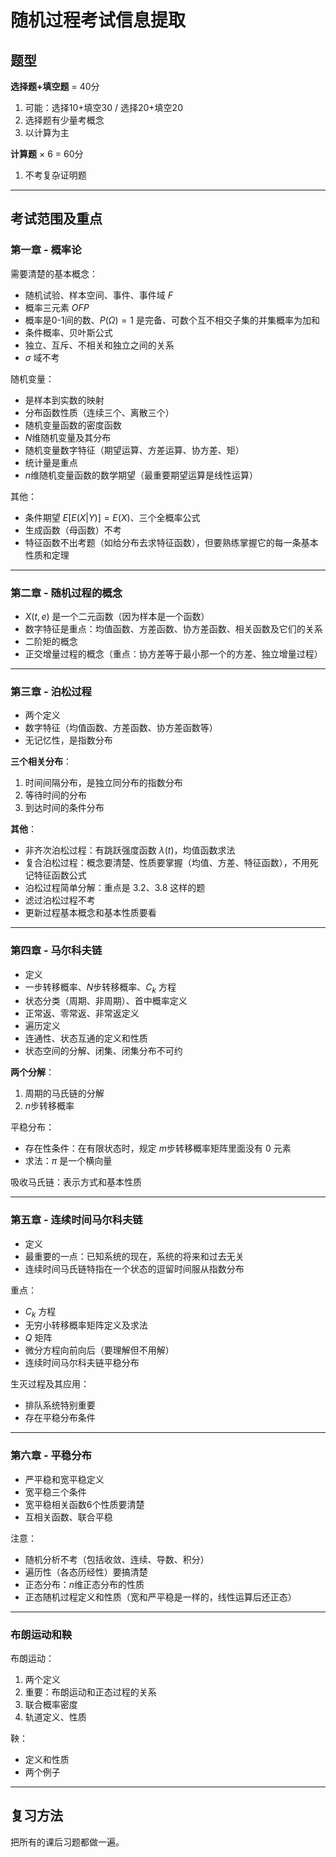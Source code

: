 
# 随机过程考试信息提取

## 题型

**选择题+填空题** = 40分  
1. 可能：选择10+填空30 / 选择20+填空20  
2. 选择题有少量考概念  
3. 以计算为主  

**计算题** × 6 = 60分  
1. 不考复杂证明题  

---

## 考试范围及重点

### 第一章 - 概率论

需要清楚的基本概念：  
- 随机试验、样本空间、事件、事件域 $F$  
- 概率三元素 $OFP$  
- 概率是0-1间的数、$P(\Omega) = 1$ 是完备、可数个互不相交子集的并集概率为加和  
- 条件概率、贝叶斯公式  
- 独立、互斥、不相关和独立之间的关系  
- $σ$ 域不考  

随机变量：  
- 是样本到实数的映射  
- 分布函数性质（连续三个、离散三个）  
- 随机变量函数的密度函数  
- $N$维随机变量及其分布  
- 随机变量数字特征（期望运算、方差运算、协方差、矩）  
- 统计量是重点  
- $n$维随机变量函数的数学期望（最重要期望运算是线性运算）  

其他：  
- 条件期望 $E[E(X|Y)] = E(X)$、三个全概率公式  
- 生成函数（母函数）不考  
- 特征函数不出考题（如给分布去求特征函数），但要熟练掌握它的每一条基本性质和定理  

---

### 第二章 - 随机过程的概念

- $X(t,e)$ 是一个二元函数（因为样本是一个函数）  
- 数字特征是重点：均值函数、方差函数、协方差函数、相关函数及它们的关系  
- 二阶矩的概念  
- 正交增量过程的概念（重点：协方差等于最小那一个的方差、独立增量过程）  

---

### 第三章 - 泊松过程

- 两个定义  
- 数字特征（均值函数、方差函数、协方差函数等）  
- 无记忆性，是指数分布  

**三个相关分布**：  
1. 时间间隔分布，是独立同分布的指数分布  
2. 等待时间的分布  
3. 到达时间的条件分布  

**其他**：  
- 非齐次泊松过程：有跳跃强度函数 $λ(t)$，均值函数求法  
- 复合泊松过程：概念要清楚、性质要掌握（均值、方差、特征函数），不用死记特征函数公式  
- 泊松过程简单分解：重点是 3.2、3.8 这样的题  
- 滤过泊松过程不考  
- 更新过程基本概念和基本性质要看  

---

### 第四章 - 马尔科夫链

- 定义  
- 一步转移概率、$N$步转移概率、$C_k$ 方程  
- 状态分类（周期、非周期）、首中概率定义  
- 正常返、零常返、非常返定义  
- 遍历定义  
- 连通性、状态互通的定义和性质  
- 状态空间的分解、闭集、闭集分布不可约  

**两个分解**：  
1. 周期的马氏链的分解  
2. $n$步转移概率  

平稳分布：  
- 存在性条件：在有限状态时，规定 $m$步转移概率矩阵里面没有 $0$ 元素  
- 求法：$π$ 是一个横向量  

吸收马氏链：表示方式和基本性质  

---

### 第五章 - 连续时间马尔科夫链

- 定义  
- 最重要的一点：已知系统的现在，系统的将来和过去无关  
- 连续时间马氏链特指在一个状态的逗留时间服从指数分布  

重点：  
- $C_k$ 方程  
- 无穷小转移概率矩阵定义及求法  
- $Q$ 矩阵  
- 微分方程向前向后（要理解但不用解）  
- 连续时间马尔科夫链平稳分布  

生灭过程及其应用：  
- 排队系统特别重要  
- 存在平稳分布条件  

---

### 第六章 - 平稳分布

- 严平稳和宽平稳定义  
- 宽平稳三个条件  
- 宽平稳相关函数6个性质要清楚  
- 互相关函数、联合平稳  

注意：  
- 随机分析不考（包括收敛、连续、导数、积分）  
- 遍历性（各态历经性）要搞清楚  
- 正态分布：$n$维正态分布的性质  
- 正态随机过程定义和性质（宽和严平稳是一样的，线性运算后还正态）  

---

### 布朗运动和鞅

布朗运动：  
1. 两个定义  
2. 重要：布朗运动和正态过程的关系  
3. 联合概率密度  
4. 轨道定义、性质  

鞅：  
- 定义和性质  
- 两个例子  

---

## 复习方法

把所有的课后习题都做一遍。
